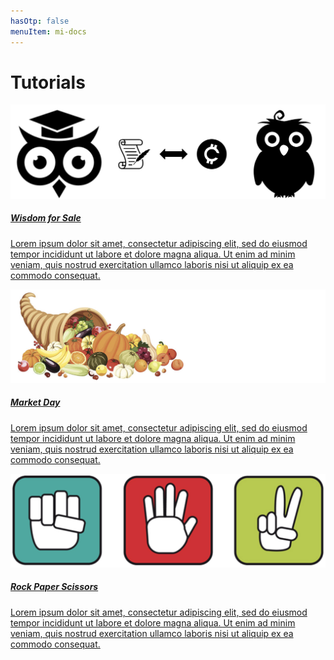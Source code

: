 ```yaml
---
hasOtp: false
menuItem: mi-docs
---
```


# Tutorials

<div id="tutorial-cards" class="row row-cols-1 row-cols-lg-2 row-cols-xl-3 g-3">
  <div class="col">
    <a href="/en/books/essentials/tutorials/wisdom-for-sale/">
      <div class="card h-100 p-3">
        <img src="wfs.png" class="card-img-top">
        <div class="card-body">
          <h5 class="card-title">Wisdom for Sale</h5>
          <p class="card-text">Lorem ipsum dolor sit amet, consectetur adipiscing elit, sed do eiusmod tempor incididunt ut labore et dolore magna aliqua. Ut enim ad minim veniam, quis nostrud exercitation ullamco laboris nisi ut aliquip ex ea commodo consequat.</p>
        </div>
      </div>
    </a>
  </div>
  <div class="col">
    <a href="/en/books/essentials/tutorials/market-day/">
      <div class="card h-100 p-3">
        <img src="md.png" class="card-img-top">
        <div class="card-body">
          <h5 class="card-title">Market Day</h5>
          <p class="card-text">Lorem ipsum dolor sit amet, consectetur adipiscing elit, sed do eiusmod tempor incididunt ut labore et dolore magna aliqua. Ut enim ad minim veniam, quis nostrud exercitation ullamco laboris nisi ut aliquip ex ea commodo consequat. </p>
        </div>
      </div>
    </a>
  </div>
  <div class="col">
    <a href="/en/books/essentials/tutorials/rock-paper-scissors/">
      <div class="card h-100 p-3">
        <img src="rps.png" class="card-img-top">
        <div class="card-body">
          <h5 class="card-title">Rock Paper Scissors</h5>
          <p class="card-text">Lorem ipsum dolor sit amet, consectetur adipiscing elit, sed do eiusmod tempor incididunt ut labore et dolore magna aliqua. Ut enim ad minim veniam, quis nostrud exercitation ullamco laboris nisi ut aliquip ex ea commodo consequat. </p>
        </div>
      </div>
    </a>
  </div>
</div>